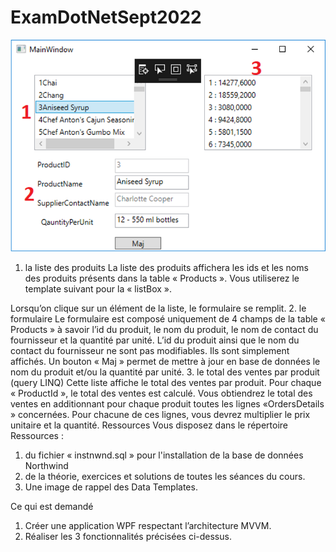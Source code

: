 # ExamDotNetSept2022

![alt text](image.png)

1. la liste des produits
   La liste des produits affichera les ids et les noms des produits présents dans la table « Products ». Vous utiliserez le template suivant pour la « listBox ».
   <DataTemplate x:Key="listboxTemplate">
   <StackPanel Orientation="Horizontal">
   <!-- id du produit -->
   <TextBlock Text="{Binding A vous de compléter}"/>
   <!-- nom du produit -->
   <TextBlock Text="{Binding A vous de compléter}"/>
   </StackPanel>
   </DataTemplate>

Lorsqu’on clique sur un élément de la liste, le formulaire se remplit. 2. le formulaire
Le formulaire est composé uniquement de 4 champs de la table « Products » à savoir l’id du produit, le nom du produit, le nom de contact du fournisseur et la quantité par unité. L’id du produit ainsi que le nom du contact du fournisseur ne sont pas modifiables. Ils sont simplement affichés. Un bouton « Maj » permet de mettre à jour en base de données le nom du produit et/ou la quantité par unité. 3. le total des ventes par produit (query LINQ)
Cette liste affiche le total des ventes par produit. Pour chaque « ProductId », le total des ventes est calculé. Vous obtiendrez le total des ventes en additionnant pour chaque produit toutes les lignes «OrdersDetails » concernées. Pour chacune de ces lignes, vous devrez multiplier le prix unitaire et la quantité.
Ressources
Vous disposez dans le répertoire Ressources :

1. du fichier « instnwnd.sql » pour l'installation de la base de données Northwind
2. de la théorie, exercices et solutions de toutes les séances du cours.
3. Une image de rappel des Data Templates.

Ce qui est demandé

1. Créer une application WPF respectant l’architecture MVVM.
2. Réaliser les 3 fonctionnalités précisées ci-dessus.
